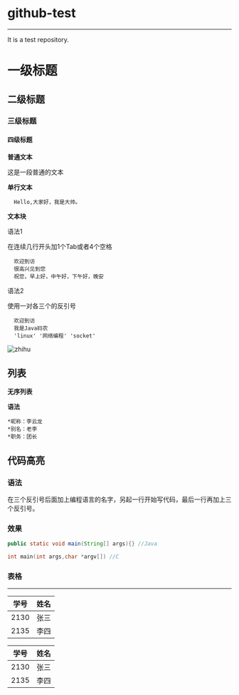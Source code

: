 # github-test
*****

It is a test repository.
# 一级标题
##  二级标题
###   三级标题    
####    四级标题


**普通文本**  

这是一段普通的文本

__单行文本__  
```
  Hello,大家好，我是大帅。
```
**文本块**  

语法1  

在连续几行开头加1个Tab或者4个空格
```
  欢迎到访  
  很高兴见到您  
  祝您，早上好，中午好，下午好，晚安
  ```
  
语法2  

使用一对各三个的反引号  

```
  欢迎到访  
  我是Java码农  
  'linux' '网络编程' 'socket'  
```
![zhihu](https://github.com/nuaa8/README/raw/master/img/zhihu.png "知乎logo")

## 列表 ##  

**无序列表**  

**语法**  

```
*昵称：李云龙
*别名：老李
*职务：团长
```

## 代码高亮 ##

### 语法 ###

在三个反引号后面加上编程语言的名字，另起一行开始写代码，最后一行再加上三个反引号。

### 效果 ###

```java
public static void main(String[] args){} //Java
```

```c
int main(int args,char *argv[]) //C
```

### 表格 ###
------
学号  | 姓名 |
------|------|
2130  |张三 |
2135  |李四 |



| 学号  | 姓名|
| ---------- | -----------|
| 2130   | 张三   |
| 2135   | 李四   |
